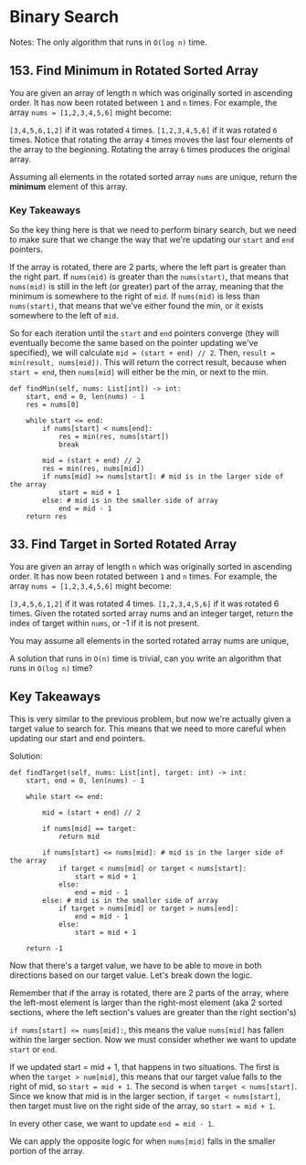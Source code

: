 # Binary Search

Notes: The only algorithm that runs in `O(log n)` time. 

## 153. Find Minimum in Rotated Sorted Array

You are given an array of length n which was originally sorted in ascending order. It has now been rotated between `1` and `n` times. For example, the array `nums = [1,2,3,4,5,6]` might become:

`[3,4,5,6,1,2]` if it was rotated `4` times.
`[1,2,3,4,5,6]` if it was rotated `6` times.
Notice that rotating the array `4` times moves the last four elements of the array to the beginning. Rotating the array `6` times produces the original array.

Assuming all elements in the rotated sorted array `nums` are unique, return the **minimum** element of this array.

### Key Takeaways

So the key thing here is that we need to perform binary search, but we need to make sure that we change the way that we're updating our `start` and `end` pointers. 

If the array is rotated, there are 2 parts, where the left part is greater than the right part. If  `nums(mid)` is greater than the `nums(start)`, that means that `nums(mid)` is still in the left (or greater) part of the array, meaning that the minimum is somewhere to the right of `mid`. If `nums(mid)` is less than `nums(start)`, that means that we've either found the min, or it exists somewhere to the left of `mid`.

So for each iteration until the `start` and `end` pointers converge (they will eventually become the same based on the pointer updating we've specified), we will calculate `mid = (start + end) // 2`. Then, `result = min(result, nums[mid])`. This will return the correct result, because when `start = end`, then `nums[mid]` will either be the min, or next to the min.

    def findMin(self, nums: List[int]) -> int:
        start, end = 0, len(nums) - 1
        res = nums[0]

        while start <= end:
            if nums[start] < nums[end]:
                res = min(res, nums[start])
                break

            mid = (start + end) // 2
            res = min(res, nums[mid])
            if nums[mid] >= nums[start]: # mid is in the larger side of the array
                start = mid + 1
            else: # mid is in the smaller side of array
                end = mid - 1
        return res

## 33. Find Target in Sorted Rotated Array

You are given an array of length `n` which was originally sorted in ascending order. It has now been rotated between `1` and `n` times. For example, the array `nums = [1,2,3,4,5,6]` might become:

`[3,4,5,6,1,2]` if it was rotated 4 times.
`[1,2,3,4,5,6]` if it was rotated 6 times.
Given the rotated sorted array nums and an integer target, return the index of target within `nums`, or -1 if it is not present.

You may assume all elements in the sorted rotated array nums are unique,

A solution that runs in `O(n)` time is trivial, can you write an algorithm that runs in `O(log n)` time?

## Key Takeaways

This is very similar to the previous problem, but now we're actually given a target value to search for. This means that we need to more careful when updating our start and end pointers.

Solution:

    def findTarget(self, nums: List[int], target: int) -> int:
        start, end = 0, len(nums) - 1
        
        while start <= end:

            mid = (start + end) // 2

            if nums[mid] == target:
                return mid

            if nums[start] <= nums[mid]: # mid is in the larger side of the array
                if target < nums[mid] or target < nums[start]:
                    start = mid + 1
                else:
                    end = mid - 1
            else: # mid is in the smaller side of array
                if target > nums[mid] or target > nums[end]:
                    end = mid - 1
                else:
                    start = mid + 1

        return -1

Now that there's a target value, we have to be able to move in both directions based on our target value. Let's break down the logic.

Remember that if the array is rotated, there are 2 parts of the array, where the left-most element is larger than the right-most element (aka 2 sorted sections, where the left section's values are greater than the right section's)

`if nums[start] <= nums[mid]:`, this means the value `nums[mid]` has fallen within the larger section. Now we must consider whether we want to update `start` or `end`.

If we updated start = mid + 1, that happens in two situations. The first is when the `target > num[mid]`, this means that our target value falls to the right of mid, so `start = mid + 1`. The second is when `target < nums[start]`. Since we know that mid is in the larger section, if `target < nums[start]`, then target must live on the right side of the array, so `start = mid + 1`.

In every other case, we want to update `end = mid - 1`.

We can apply the opposite logic for when `nums[mid]` falls in the smaller portion of the array.